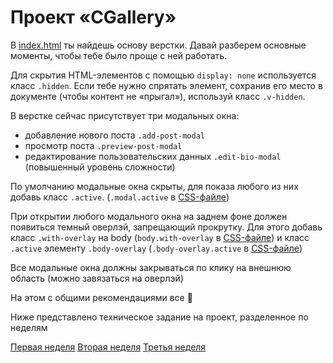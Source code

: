 # Проект «CGallery»

В [index.html](./index.html) ты найдешь основу верстки. Давай разберем основные моменты, чтобы тебе было проще с ней работать.

Для скрытия HTML-элементов с помощью `display: none` используется класс `.hidden`. Если тебе нужно спрятать элемент, сохранив его место в документе (чтобы контент не «прыгал»), используй класс `.v-hidden`.

В верстке сейчас присутствует три модальных окна:

- добавление нового поста `.add-post-modal`
- просмотр поста `.preview-post-modal`
- редактирование пользовательских данных `.edit-bio-modal` (повышенный уровень сложности)

По умолчанию модальные окна скрыты, для показа любого из них добавь класс `.active`. (`.modal.active` в [CSS-файле](./style.css))

При открытии любого модального окна на заднем фоне должен появиться темный оверлэй, запрещающий прокрутку. Для этого добавь класс `.with-overlay` на body (`body.with-overlay` в [CSS-файле](./style.css)) и класс `.active` элементу `.body-overlay` (`.body-overlay.active` в [CSS-файле](./style.css))

Все модальные окна должны закрываться по клику на внешнюю область (можно завязаться на оверлэй)

На этом с общими рекомендациями все 🙂

Ниже представлено техническое задание на проект, разделенное по неделям

[Первая неделя](./task/first-week.md)
[Вторая неделя](./task/first-week.md)
[Третья неделя](./task/first-week.md)
